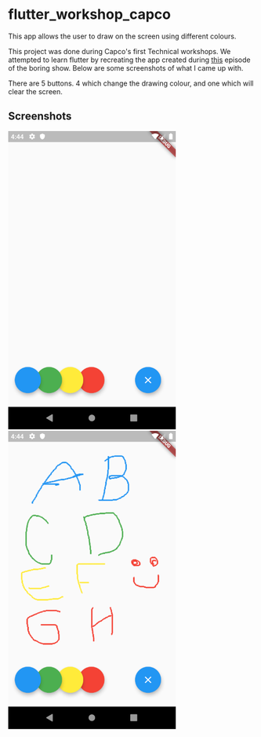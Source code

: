 # flutter_workshop_capco

This app allows the user to draw on the screen using different colours.

This project was done during Capco's first Technical workshops. We attempted to
learn flutter by recreating the app created during [this](https://www.youtube.com/watch?v=yyHhloFMNNA) episode of the
boring show. Below are some screenshots of what I came up with.

There are 5 buttons. 4 which change the drawing colour, and one which will clear
the screen.

## Screenshots

![Before](/assets/before.png)
![After](/assets/after.png)
